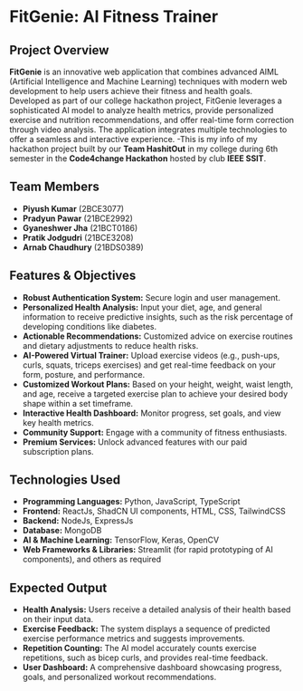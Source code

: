 # FitGenie: AI Fitness Trainer

## Project Overview

**FitGenie** is an innovative web application that combines advanced AIML (Artificial Intelligence and Machine Learning) techniques with modern web development to help users achieve their fitness and health goals. Developed as part of our college hackathon project, FitGenie leverages a sophisticated AI model to analyze health metrics, provide personalized exercise and nutrition recommendations, and offer real-time form correction through video analysis. The application integrates multiple technologies to offer a seamless and interactive experience.
-This is my info of my hackathon project built by our **Team HashitOut** in my college during 6th semester in the **Code4change Hackathon** hosted by club **IEEE SSIT**.


## Team Members

- **Piyush Kumar** (2BCE3077)
- **Pradyun Pawar** (21BCE2992)
- **Gyaneshwer Jha** (21BCT0186)
- **Pratik Jodgudri** (21BCE3208)
- **Arnab Chaudhury** (21BDS0389)

## Features & Objectives

- **Robust Authentication System:** Secure login and user management.
- **Personalized Health Analysis:** Input your diet, age, and general information to receive predictive insights, such as the risk percentage of developing conditions like diabetes.
- **Actionable Recommendations:** Customized advice on exercise routines and dietary adjustments to reduce health risks.
- **AI-Powered Virtual Trainer:** Upload exercise videos (e.g., push-ups, curls, squats, triceps exercises) and get real-time feedback on your form, posture, and performance.
- **Customized Workout Plans:** Based on your height, weight, waist length, and age, receive a targeted exercise plan to achieve your desired body shape within a set timeframe.
- **Interactive Health Dashboard:** Monitor progress, set goals, and view key health metrics.
- **Community Support:** Engage with a community of fitness enthusiasts.
- **Premium Services:** Unlock advanced features with our paid subscription plans.

## Technologies Used

- **Programming Languages:** Python, JavaScript, TypeScript
- **Frontend:** ReactJs, ShadCN UI components, HTML, CSS, TailwindCSS
- **Backend:** NodeJs, ExpressJs
- **Database:** MongoDB
- **AI & Machine Learning:** TensorFlow, Keras, OpenCV
- **Web Frameworks & Libraries:** Streamlit (for rapid prototyping of AI components), and others as required


## Expected Output

- **Health Analysis:** Users receive a detailed analysis of their health based on their input data.
- **Exercise Feedback:** The system displays a sequence of predicted exercise performance metrics and suggests improvements.
- **Repetition Counting:** The AI model accurately counts exercise repetitions, such as bicep curls, and provides real-time feedback.
- **User Dashboard:** A comprehensive dashboard showcasing progress, goals, and personalized workout recommendations.

